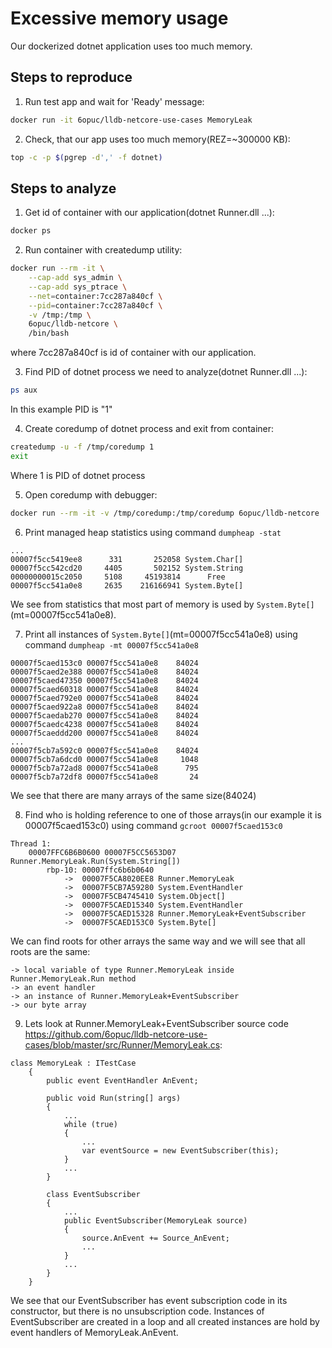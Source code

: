 # Excessive memory usage
Our dockerized dotnet application uses too much memory.

## Steps to reproduce
1. Run test app and wait for 'Ready' message:
```bash
docker run -it 6opuc/lldb-netcore-use-cases MemoryLeak
```

2. Check, that our app uses too much memory(REZ=~300000 KB):
```bash
top -c -p $(pgrep -d',' -f dotnet)
```

## Steps to analyze
1. Get id of container with our application(dotnet Runner.dll ...):
```bash
docker ps
```

2. Run container with createdump utility:
```bash
docker run --rm -it \
	--cap-add sys_admin \
	--cap-add sys_ptrace \
	--net=container:7cc287a840cf \
	--pid=container:7cc287a840cf \
	-v /tmp:/tmp \
	6opuc/lldb-netcore \
	/bin/bash
```
where 7cc287a840cf is id of container with our application.

3. Find PID of dotnet process we need to analyze(dotnet Runner.dll ...):
```bash
ps aux
```
In this example PID is "1"

4. Create coredump of dotnet process and exit from container:
```bash
createdump -u -f /tmp/coredump 1
exit
```
Where 1 is PID of dotnet process

5. Open coredump with debugger:
```bash
docker run --rm -it -v /tmp/coredump:/tmp/coredump 6opuc/lldb-netcore
```

6. Print managed heap statistics using command `dumpheap -stat`
```
...
00007f5cc5419ee8      331       252058 System.Char[]
00007f5cc542cd20     4405       502152 System.String
00000000015c2050     5108     45193814      Free
00007f5cc541a0e8     2635    216166941 System.Byte[]
```
We see from statistics that most part of memory is used by `System.Byte[]`(mt=00007f5cc541a0e8).

7. Print all instances of `System.Byte[]`(mt=00007f5cc541a0e8) using command `dumpheap -mt 00007f5cc541a0e8`
```
00007f5caed153c0 00007f5cc541a0e8    84024
00007f5caed2e388 00007f5cc541a0e8    84024
00007f5caed47350 00007f5cc541a0e8    84024
00007f5caed60318 00007f5cc541a0e8    84024
00007f5caed792e0 00007f5cc541a0e8    84024
00007f5caed922a8 00007f5cc541a0e8    84024
00007f5caedab270 00007f5cc541a0e8    84024
00007f5caedc4238 00007f5cc541a0e8    84024
00007f5caeddd200 00007f5cc541a0e8    84024
...
00007f5cb7a592c0 00007f5cc541a0e8    84024
00007f5cb7a6dcd0 00007f5cc541a0e8     1048
00007f5cb7a72ad8 00007f5cc541a0e8      795
00007f5cb7a72df8 00007f5cc541a0e8       24
```
We see that there are many arrays of the same size(84024)

8. Find who is holding reference to one of those arrays(in our example it is 00007f5caed153c0) using command `gcroot 00007f5caed153c0`
```
Thread 1:
    00007FFC6B6B0600 00007F5CC5653D07 Runner.MemoryLeak.Run(System.String[])
        rbp-10: 00007ffc6b6b0640
            ->  00007F5CA8020EE8 Runner.MemoryLeak
            ->  00007F5CB7A59280 System.EventHandler
            ->  00007F5CB4745410 System.Object[]
            ->  00007F5CAED15340 System.EventHandler
            ->  00007F5CAED15328 Runner.MemoryLeak+EventSubscriber
            ->  00007F5CAED153C0 System.Byte[]
```
We can find roots for other arrays the same way and we will see that all roots are the same: 
```
-> local variable of type Runner.MemoryLeak inside Runner.MemoryLeak.Run method
-> an event handler
-> an instance of Runner.MemoryLeak+EventSubscriber
-> our byte array
```

9. Lets look at Runner.MemoryLeak+EventSubscriber source code https://github.com/6opuc/lldb-netcore-use-cases/blob/master/src/Runner/MemoryLeak.cs:
```
class MemoryLeak : ITestCase
    {
        public event EventHandler AnEvent;

        public void Run(string[] args)
        {
            ...
            while (true)
            {
                ...
                var eventSource = new EventSubscriber(this);
            }
            ...
        }

        class EventSubscriber
        {
            ...
            public EventSubscriber(MemoryLeak source)
            {
                source.AnEvent += Source_AnEvent;
                ...
            }
            ...
        }
    }
```
We see that our EventSubscriber has event subscription code in its constructor, but there is no unsubscription code.
Instances of EventSubscriber are created in a loop and all created instances are hold by event handlers of MemoryLeak.AnEvent.

